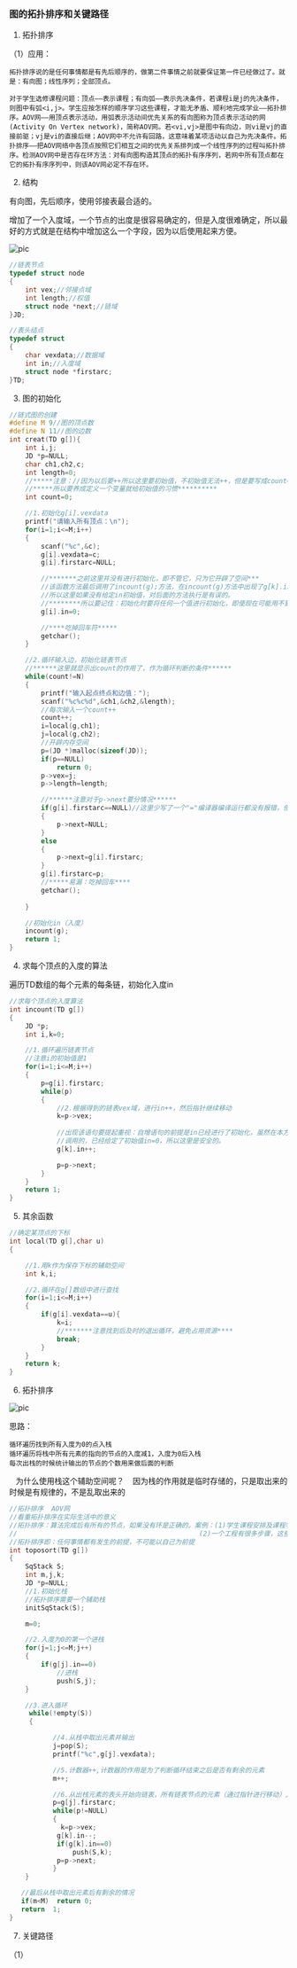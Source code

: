 ### 图的拓扑排序和关键路径

1. 拓扑排序

（1）应用：

    拓扑排序说的是任何事情都是有先后顺序的，做第二件事情之前就要保证第一件已经做过了。就是：有向图；线性序列；全部顶点。

    对于学生选修课程问题：顶点——表示课程；有向弧——表示先决条件，若课程i是j的先决条件，则图中有弧<i,j>。学生应按怎样的顺序学习这些课程，才能无矛盾、顺利地完成学业——拓扑排序。AOV网——用顶点表示活动，用弧表示活动间优先关系的有向图称为顶点表示活动的网(Activity On Vertex network)，简称AOV网。若<vi,vj>是图中有向边，则vi是vj的直接前驱；vj是vi的直接后继；AOV网中不允许有回路，这意味着某项活动以自己为先决条件。拓扑排序——把AOV网络中各顶点按照它们相互之间的优先关系排列成一个线性序列的过程叫拓扑排序。检测AOV网中是否存在环方法：对有向图构造其顶点的拓扑有序序列，若网中所有顶点都在它的拓扑有序序列中，则该AOV网必定不存在环。


2. 结构

有向图，先后顺序，使用邻接表最合适的。

增加了一个入度域，一个节点的出度是很容易确定的，但是入度很难确定，所以最好的方式就是在结构中增加这么一个字段，因为以后使用起来方便。

![pic](pic/32.jpg)

```c
//链表节点
typedef struct node
{
	int vex;//邻接点域
	int length;//权值
	struct node *next;//链域
}JD;

//表头结点
typedef struct 
{
	char vexdata;//数据域
	int in;//入度域
	struct node *firstarc;
}TD;
```

3. 图的初始化

```c
//链式图的创建
#define M 9//图的顶点数
#define N 11//图的边数
int creat(TD g[]){
	int i,j;
	JD *p=NULL;
	char ch1,ch2,c;
	int length=0;
	//*****注意：//因为以后要++所以这里要初始值，不初始值无法++，但是要写成count=count+1的形式***********
	//*****所以要养成定义一个变量就给初始值的习惯**********
	int count=0;

	//1.初始化g[i].vexdata
	printf("请输入所有顶点：\n");
	for(i=1;i<=M;i++)
	{
		scanf("%c",&c);
		g[i].vexdata=c;
		g[i].firstarc=NULL;

		//*******之前这里并没有进行初始化，即不管它，只为它开辟了空间***
		//该函数方法最后调用了incount(g);方法，在incount(g)方法中出现了g[k].in++语句，自增语句出现的前提是in已经有一个初始值了，
		//所以这里如果没有给定in初始值，对后面的方法执行是有误的。
		//********所以要记住：初始化时要将任何一个值进行初始化，即使现在可能用不到它，但是保不定以后可能会用到，所以一定要初始化*********
		g[i].in=0;

		//****吃掉回车符*****
		getchar();
	}

	//2.循环输入边，初始化链表节点
	//******这里就显示出count的作用了，作为循环判断的条件******
	while(count!=N)
	{
		printf("输入起点终点和边值：");
		scanf("%c%c%d",&ch1,&ch2,&length);
		//每次输入一个count++
		count++;
		i=local(g,ch1);
		j=local(g,ch2);
		//开辟内存空间
		p=(JD *)malloc(sizeof(JD));
		if(p==NULL)
			return 0;
		p->vex=j;
		p->length=length;

		//******注意对于p->next要分情况******
		if(g[i].firstarc==NULL)//这里少写了一个"="编译器编译运行都没有报错，但是输出结果错了
		{
			p->next=NULL;
		}
		else
		{
			p->next=g[i].firstarc;
		}
		g[i].firstarc=p;
		//*****易漏：吃掉回车****
		getchar();
		
	}

	//初始化in（入度）
	incount(g);
	return 1;
}
```

4. 求每个顶点的入度的算法

遍历TD数组的每个元素的每条链，初始化入度in

```c
//求每个顶点的入度算法
int incount(TD g[])
{
	JD *p;
	int i,k=0;

	//1.循环遍历链表节点
	//注意i的初始值是1
	for(i=1;i<=M;i++)
	{
		p=g[i].firstarc;
		while(p)
		{
			//2.根据得到的链表vex域，进行in++，然后指针继续移动
			k=p->vex;
			
			//出现该语句要提起重视：自增语句的前提是in已经进行了初始化，虽然在本方法中没有进行初始化，但是该方法是被int creat(TD g[])方法
			//调用的，已经给定了初始值in=0，所以这里是安全的。
			g[k].in++;

			p=p->next;
		}
	}
	return 1;
}
```

5. 其余函数

```c
//确定某顶点的下标
int local(TD g[],char u)
{

	//1.用k作为保存下标的辅助空间
	int k,i;

	//2.循环在g[]数组中进行查找
	for(i=1;i<=M;i++)
	{
		if(g[i].vexdata==u){
			k=i;
			//*******注意找到后及时的退出循环，避免占用资源****
			break;
		}
	}
	return k;
}

```
6. 拓扑排序

![pic](pic/33.jpg)

思路：

    循环遍历找到所有入度为0的点入栈
    循环遍历将栈中所有元素的指向的节点的入度减1，入度为0后入栈
    每次出栈的时候统计输出的节点的个数用来做后面的判断
    
    为什么使用栈这个辅助空间呢？
    因为栈的作用就是临时存储的，只是取出来的时候是有规律的，不是乱取出来的

```c
//拓扑排序  AOV网
//看重拓扑排序在实际生活中的意义
//拓扑排序：算法完成后有所有的节点，如果没有环是正确的。案例：(1)学生课程安排及课程学习顺序是有先后的，不可以出现矛盾，不可以出现环
//										        (2)一个工程有很多步骤，这些步骤也是有顺序的，不可以出现环的现象
//拓扑排序即：任何事情都有发生的前提，不可能以自己为前提
int toposort(TD g[])
{   
    SqStack S;
    int m,j,k;
	JD *p=NULL;
	//1.初始化栈
	//拓扑排序需要一个辅助栈
    initSqStack(S);

    m=0;

	//2.入度为0的第一个进栈
    for(j=1;j<=M;j++)
	{
		if(g[j].in==0) 
			//进栈
			push(S,j);
	}

	//3.进入循环
     while(!empty(S))
     {  

		   //4.从栈中取出元素并输出
		   j=pop(S);
		   printf("%c",g[j].vexdata);

		   //5.计数器++,计数器的作用是为了判断循环结束之后是否有剩余的元素
		   m++;

		   //6.从出栈元素的表头开始向链表，所有链表节点的元素（通过指针进行移动）入度in--,当入度为0时进栈.
		   p=g[j].firstarc;
		   while(p!=NULL)
		   {     
			 k=p->vex;
			g[k].in--;
			if(g[k].in==0)
				push(S,k);
			p=p->next;
		   }
    }

   //最后从栈中取出元素后有剩余的情况
   if(m<M)  return 0;
   return  1;
}
```

7. 关键路径

（1）
